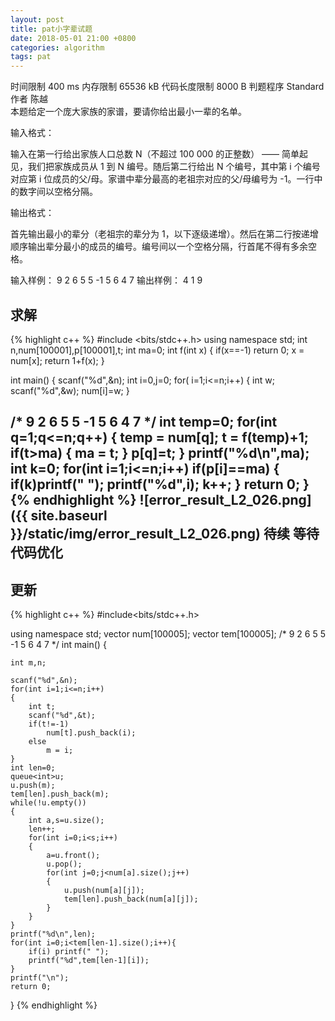 ```yaml
---
layout: post
title: pat小字辈试题
date: 2018-05-01 21:00 +0800
categories: algorithm
tags: pat
---
```


<!--more-->
时间限制
400 ms
内存限制
65536 kB
代码长度限制
8000 B
判题程序
Standard
作者 陈越  
本题给定一个庞大家族的家谱，要请你给出最小一辈的名单。

输入格式：

输入在第一行给出家族人口总数 N（不超过 100 000 的正整数） —— 简单起见，我们把家族成员从 1 到 N 编号。随后第二行给出 N 个编号，其中第 i 个编号对应第 i 位成员的父/母。家谱中辈分最高的老祖宗对应的父/母编号为 -1。一行中的数字间以空格分隔。

输出格式：

首先输出最小的辈分（老祖宗的辈分为 1，以下逐级递增）。然后在第二行按递增顺序输出辈分最小的成员的编号。编号间以一个空格分隔，行首尾不得有多余空格。

输入样例：
9
2 6 5 5 -1 5 6 4 7
输出样例：
4
1 9  

求解
-
{% highlight c++ %}
#include <bits/stdc++.h>
using namespace std;
int n,num[100001],p[100001],t;
int ma=0;
int f(int x)
{
    if(x==-1)
        return 0;
    x = num[x];
    return 1+f(x);
}

int main()
{
    scanf("%d",&n);
    int i=0,j=0;
    for( i=1;i<=n;i++)
    {
        int w;
        scanf("%d",&w);
        num[i]=w;
    }

/*
9
2 6 5 5 -1 5 6 4 7
*/
    int temp=0;
    for(int q=1;q<=n;q++)
    {
        temp = num[q];
        t = f(temp)+1;
            if(t>ma)
            {
                ma = t;
            }
        p[q]=t;
    }
    printf("%d\n",ma);
    int k=0;
    for(int i=1;i<=n;i++)
        if(p[i]==ma)
        {
            if(k)printf(" ");
            printf("%d",i);
            k++;
        }
    return 0;
}
{% endhighlight %}
![error_result_L2_026.png]({{ site.baseurl }}/static/img/error_result_L2_026.png)
待续 等待代码优化
-
更新
--------
{% highlight c++ %}
#include<bits/stdc++.h>

using namespace std;
vector<int> num[100005];
vector<int> tem[100005];
/*
9
2 6 5 5 -1 5 6 4 7
*/
int main()
{

    int m,n;

    scanf("%d",&n);
    for(int i=1;i<=n;i++)
    {
        int t;
        scanf("%d",&t);
        if(t!=-1)
            num[t].push_back(i);
        else
            m = i;
    }
    int len=0;
    queue<int>u;
    u.push(m);
    tem[len].push_back(m);
    while(!u.empty())
    {
        int a,s=u.size();
        len++;
        for(int i=0;i<s;i++)
        {
            a=u.front();
            u.pop();
            for(int j=0;j<num[a].size();j++)
            {
                u.push(num[a][j]);
                tem[len].push_back(num[a][j]);
            }
        }
    }
    printf("%d\n",len);
    for(int i=0;i<tem[len-1].size();i++){
        if(i) printf(" ");
        printf("%d",tem[len-1][i]);
    }
    printf("\n");
    return 0;
}
{% endhighlight %}
